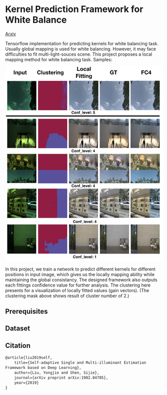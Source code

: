 # Kernel Prediction Framework for White Balance
[Arxiv](https://arxiv.org/abs/1902.04705)

Tensorflow implementation for predicting kernels for white balancing task. Usually global mapping is used for white balancing. However, it may face difficulties to fit multi-light-souces scene. This project proposes a local mapping method for white balancing task. Samples:

<img src="readme_src/examples.png"/>

In this project, we train a network to predict different kernels for different positions in input image, which gives us the locally mapping ability while maintaining the global consistancy. The designed framework also outputs each fittings confidence value for further analysis. The clustering here presents for a visualization of locally fitted values (gain vectors). (The clustering mask above shows result of cluster number of 2.)

## Prerequisites
## Dataset

## Citation
    @article{liu2019self,
        title={Self-adaptive Single and Multi-illuminant Estimation Framework based on Deep Learning},
        author={Liu, Yongjie and Shen, Sijie},
        journal={arXiv preprint arXiv:1902.04705},
        year={2019}
    }
